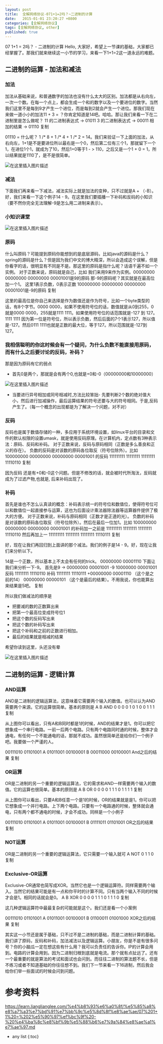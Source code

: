 ```yaml
---
layout: post
title:  全解网络协议-071+1=2吗？~二进制的计算
date:   2015-01-01 23:20:27 +0800
categories: [全解网络协议]
tags: [全解网络协议, other]
published: true
---
```




07 1+1 = 2吗？ - 二进制的计算
Hello, 大家好，希望上一节课的基础，大家都已经掌握了。那我们就来继续这一小节的学习，来看一下1+1=2这一道永远的难题。

## 二进制的运算 - 加法和减法

### 加法

加法从基础来说，和普通数字的加法也没有什么太大的区别。加法都是从右向左，一次一个数。在每一个点上，都会生成一个和的数字以及一个要进位的数字。当然我们这里不是每到9才产生一个进位，而是每到2就会产生一个进位。那我们现在来做一道小小的加法11 + 3 = ？你肯定知道是14吧。哈哈。那让我们来看一下在二进制里是怎么做呢？
11 的二进制表达式 -> 01011 3 的二进制表达式 -> 00011 相加的结果 -> 01110 复制

01110 = 什么呢？ 1 /* 8 + 1 /* 4 + 1 /* 2 = 14。我们来验证一下上面的加法，从右向左，1+1是不是要进位所以最右是一个0，然后第二位有三个1，那就留下一个1，在进位1个1，就成为了10，然后1+0等于1 - > 110，之后又是一个1 + 0 = 1，所以结果就是1110了，是不是很简单。

![在这里插入图片描述](https://learn.lianglianglee.com/%e4%b8%93%e6%a0%8f/%e5%85%a8%e8%a7%a3%e7%bd%91%e7%bb%9c%e5%8d%8f%e8%ae%ae/assets/2021012715310672.png)

### 减法

下面我们再来看一下减法，减法实际上就是加法的变种，只不过就是A + （-B）。好，我们来看一下这个例子14 - 9。在这里我们要插播一下补码和反码的小知识（要不然你完全无法理解-9是怎么用二进制来表示）。

### 小知识课堂

![在这里插入图片描述](https://learn.lianglianglee.com/%e4%b8%93%e6%a0%8f/%e5%85%a8%e8%a7%a3%e7%bd%91%e7%bb%9c%e5%8d%8f%e8%ae%ae/assets/20210127153146783.png)

### 原码

什么叫原码？可能提到原码你能想到的是底层源码，比如java的源码是什么？spring的源码是什么？但是因为我们中文的博大精深，所以会造成这个误解，但是你看字的话，很明显有不同是不是。那这里的原码是指什么呢？话语千遍不如一个实例。
对于正数来说，原码就是自己，比如 我们来用9来作为实例。00000000 00000000 00000000 00001001是9的原码 那-9的原码呢？其实就是在最高位加一个1。 这里1表示负数，0表示正数 100000000 00000000 00000000 00001001是-9的原码 复制

这里的最高位是你自己来选择是作为数值还是作为符号，比如一个byte类型的话，有8个字节。0000 0000，如果不使用符号位的话，数值就是从0到255，0就是0000 0000，255就是1111 1111。如果使用符号位的话范围就是-127 到 127。1111 1111 因为第一位是符号位，所以表示负数，然后后面的7个1表示127，所以值是-127。然后0111 1111也就是正数的最大位，等于127。所以范围就是-127到127。

### 我相信聪明的你这时候会有一个疑问，为什么负数不能直接用原码，而有什么之后要讨论的反码，补码？

那是因为原码有它的弱点

* 首先0是两个，那就是会有两个0,也就是+0和-0（00000000和10000000）

![在这里插入图片描述](https://learn.lianglianglee.com/%e4%b8%93%e6%a0%8f/%e5%85%a8%e8%a7%a3%e7%bd%91%e7%bb%9c%e5%8d%8f%e8%ae%ae/assets/20210127153203636.png)

* 当要进行异号相加或同号相减时,方法比较笨拙- 先要判断2个数的绝对值大小，然后进行加减操作，最后运算结果的符号还要与大的符号相同。于是,反码产生了。（每一个概念的出现都是为了解决一个问题，对不对）

### 反码

反码也是属于数值存储的一种，多应用于系统环境设置，如linux平台的目录和文件的默认权限的设置umask，就是使用反码原理。在计算机内，定点数有3种表示法：原码、反码和补码。
对于正数来说，反码与原码相同（正数是多么善良和正义的存在）。 负数的反码是对该数的原码各位取反（符号位除外）。比如 100000000 00000000 00000000 00001001 的反码 111111111 11111111 11111111 11110110 复制

因为反码 还是有+0和-0这个问题。但是不修改的话，就会被时代所淘汰，反码就成为了过滤产物,也就是, 后来补码出现了。

### 补码

首先是谁也不怎么认真读的概念：补码表示统一的符号位和数值位，使得符号位可以和数值位一起直接参与运算，这也为后面设计乘法器除法器等运算器件提供了极大的方便。
对于正数来说，补码与原码相同（正数才是正道的光）。 负数的补码是对该数的原码各位取反（符号位除外）。然后在最后一位加1。比如 100000000 00000000 00000000 00001001 的补码加一之前是 111111111 11111111 11111111 11110110 然后再加上一 111111111 11111111 11111111 11110111 复制

好，现在让我们再回归到上面讲的那个减法。我们的例子是14 - 9。好，现在让我们来分析以下。

14是一个正数，所以基本上不太会有任何的trick。 00000000 00001110 下面让我们来分析一下-9。 首先是9 -> 00000000 00001001 -9 10000000 00001001 反码 11111111 11110110 补码 11111111 11110111 +00000000 00001110 （这个是之前的14） 00000000 00000101 （这个是最后的结果）。不用我说，你也能算出来结果是5吧。 复制

所以我们做减法的顺序是

* 把要减的数的正数算出来
* 把第一个最高位变成符号位1
* 把这个数的反码写出来
* 把这个数的补码写出来
* 把这个补码和之前的正数进行相加。
* 最后的结果就是相减的结果

希望你读到这里，头还没有晕

![在这里插入图片描述](https://learn.lianglianglee.com/%e4%b8%93%e6%a0%8f/%e5%85%a8%e8%a7%a3%e7%bd%91%e7%bb%9c%e5%8d%8f%e8%ae%ae/assets/20210127153227570.png)

## 二进制的运算 - 逻辑计算

### AND运算

AND是二进制的逻辑运算法，这意味着它需要两个输入的数值。也可以认为AND需要两个来源。它的运算很简单。基本的原则是
A B AND 0 0 0 0 1 0 1 0 0 1 1 1 复制

从上图你可以看出，只有A和B同时都是1的时候，AND的结果才是1。你可以把它想象成一个串行电路。一前一后两个电路。只有两个电路同时通的时候，整体才会通电，有任何一个不能通电的话，那就不成功。虽然很简单还是给你们一个例子吧。我要做一个严谨的人。

00111010 01101001 A 01011001 00100001 B 00011000 00100001 And之后的结果 复制

### OR运算

OR是二进制的另一个重要的逻辑运算法，它的需求和AND一样需要两个输入的数值。它的运算也很简单。基本的原则是
A B OR 0 0 0 0 1 1 1 0 1 1 1 1 复制

从上图你可以看出，只要A和B任意一个是1的时候，OR的结果就是是1。你可以把它想象成一个并行电路。上下两个电路。只要有一个电路通的时候，整体就会通电，只有两个都不通电的时候，才会不成功。同样是一个小例子

00111010 01101001 A 01011001 00100001 B 01111011 01101001 OR之后的结果 复制

### NOT运算

OR是二进制的另一个重要的逻辑运算法，它只需要一个输入就可
A NOT 0 1 1 0 复制

### Exclusive-OR运算

Exclusive-OR通常也简写成XOR。当然它也是一个逻辑运算符。同样需要两个输入。当然它的结果可能是有一点和你平时的计算不同。只有当两个输入不同的时候才会是1。相同的话就会是0。
A B XOR 0 0 0 0 1 1 1 0 1 1 1 0 复制

这几种逻辑运算符中最最复杂的可能就是这个。我们还是看一个小案例

00111010 01101001 A 01011001 00100001 B 01100011 01001000 XOR之后的结果 复制

其实这一小节还是属于基础，只不过不是二进制的基础，而是二进制计算的基础。我们讲了原码，反码和补码，加法减法以及逻辑运算。小朋友，你是不是有很多问号？你的小脑瓜一定在想这些有什么用？我可以负责任的告诉你。IP的计算会用到。电路的计算会用到。因为二进制归根到底就是电流。那个就有点扯远了。还有一个最重要的就是算法的考试和面试也会问到。而往往二进制的算法题不长，但是不练习或者不知道基础的你往往想不到。我们下一节来看一下16进制，然后我会给你们举一些面试的时候会问到问题。




# 参考资料

https://learn.lianglianglee.com/%e4%b8%93%e6%a0%8f/%e5%85%a8%e8%a7%a3%e7%bd%91%e7%bb%9c%e5%8d%8f%e8%ae%ae/07%201+1%20=%202%e5%90%97%ef%bc%9f%20-%20%e4%ba%8c%e8%bf%9b%e5%88%b6%e7%9a%84%e8%ae%a1%e7%ae%97.md

* any list
{:toc}
